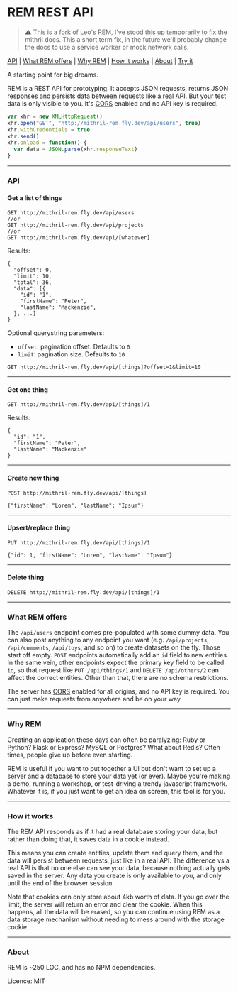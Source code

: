 # REM REST API

> ⚠️ This is a fork of Leo's REM, I've stood this up temporarily to fix the mithril docs.  This a short term fix, in the future we'll probably change the docs to use a service worker or mock network calls.

[API](#api) | [What REM offers](#what-rem-offers) | [Why REM](#why-rem) | [How it works](#how-it-works) | [About](#about) | [Try it](http://mithril-rem.fly.dev)

A starting point for big dreams.

REM is a REST API for prototyping. It accepts JSON requests, returns JSON responses and persists data between requests like a real API. But your test data is only visible to you. It's [CORS](https://en.wikipedia.org/wiki/Cross-origin_resource_sharing) enabled and no API key is required.

```javascript
var xhr = new XMLHttpRequest()
xhr.open("GET", "http://mithril-rem.fly.dev/api/users", true)
xhr.withCredentials = true
xhr.send()
xhr.onload = function() {
  var data = JSON.parse(xhr.responseText)
}
```

---

### API

#### Get a list of things

```
GET http://mithril-rem.fly.dev/api/users
//or
GET http://mithril-rem.fly.dev/api/projects
//or
GET http://mithril-rem.fly.dev/api/[whatever]
```

Results:

```
{
  "offset": 0,
  "limit": 10,
  "total": 36,
  "data": [{
    "id": "1",
    "firstName": "Peter",
    "lastName": "Mackenzie",
  }, ...]
}
```

Optional querystring parameters:

- `offset`: pagination offset. Defaults to `0`
- `limit`: pagination size. Defaults to `10`

```
GET http://mithril-rem.fly.dev/api/[things]?offset=1&limit=10
```

---

#### Get one thing

```
GET http://mithril-rem.fly.dev/api/[things]/1
```

Results:

```
{
  "id": "1",
  "firstName": "Peter",
  "lastName": "Mackenzie"
}
```

---

#### Create new thing

```
POST http://mithril-rem.fly.dev/api/[things]

{"firstName": "Lorem", "lastName": "Ipsum"}
```

---

#### Upsert/replace thing

```
PUT http://mithril-rem.fly.dev/api/[things]/1

{"id": 1, "firstName": "Lorem", "lastName": "Ipsum"}
```

---

#### Delete thing

```
DELETE http://mithril-rem.fly.dev/api/[things]/1
```

---

### What REM offers

The `/api/users` endpoint comes pre-populated with some dummy data. You can also post anything to any endpoint you want (e.g. `/api/projects`, `/api/comments`, `/api/toys`, and so on) to create datasets on the fly. Those start off empty. `POST` endpoints automatically add an `id` field to new entities. In the same vein, other endpoints expect the primary key field to be called `id`, so that request like `PUT /api/things/1` and `DELETE /api/others/2` can affect the correct entities. Other than that, there are no schema restrictions.

The server has [CORS](https://en.wikipedia.org/wiki/Cross-origin_resource_sharing) enabled for all origins, and no API key is required. You can just make requests from anywhere and be on your way.

---

### Why REM

Creating an application these days can often be paralyzing: Ruby or Python? Flask or Express? MySQL or Postgres? What about Redis? Often times, people give up before even starting.

REM is useful if you want to put together a UI but don't want to set up a server and a database to store your data yet (or ever). Maybe you're making a demo, running a workshop, or test-driving a trendy javascript framework. Whatever it is, if you just want to get an idea on screen, this tool is for you.

---

### How it works

The REM API responds as if it had a real database storing your data, but rather than doing that, it saves data in a cookie instead.

This means you can create entities, update them and query them, and the data will persist between requests, just like in a real API. The difference vs a real API is that no one else can see your data, because nothing actually gets saved in the server. Any data you create is only available to you, and only until the end of the browser session.

Note that cookies can only store about 4kb worth of data. If you go over the limit, the server will return an error and clear the cookie. When this happens, all the data will be erased, so you can continue using REM as a data storage mechanism without needing to mess around with the storage cookie.

---

### About

REM is ~250 LOC, and has no NPM dependencies.

Licence: MIT
